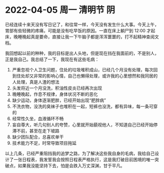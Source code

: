 # 2022-04-05 周一 清明节 阴

已经连续十来天没有写日记了，和往常一样，今天没有发生什么大事。今天上午，胃部有些轻微的疼痛，可能是没有吃早饭的原因。一直在床上躺尸到 12:00 才起床，晚睡晚起真是要命，直接让我一下午脑子都是浑浑噩噩的，打不起精神查阅文档。

我回想起以前的种种，我的目标是出人头地，但是现在挡在我面前的，不是别人，正是我自己。我总结了一下，我现在有这些毛病：

1. 严重忽视个人卫生问题，住处的垃圾堆积成山，已经几个月没有处理，每次回到住处却又非常的影响心情，自己也懒得处理，或许我的心里想然和我同居的人处理，真是人渣的想法
2. 头发将近一个月没洗，积油性皮炎已经再次出现
3. 晚睡晚起，作息不规律，身体状况不断的恶化
4. 缺少运动，身体逐渐肥胖，已经开始出现“肥胖病”
5. 不洗衣物，没洗的臭袜子也堆积在一起，短裤也没洗，都有异味，每一条可穿的
6. 经常性久坐，血液循环不畅
7. 妄自尊大，听几句别人的夸赞，心里就开始藐视他人，不知道自己已经开始停滞不前，甚至在走下坡路
8. 缺少团队配合，总喜欢单干
9. 技术能力不足，时常导致项目拖延

以上几条，已经严重阻挡我的追梦之路，为了解决这些我自身的毛病，我给自己设计了一张日程表，我发誓我会按照日程表严格执行，这是我打破目前困境的唯一突破点，如果我没能坚持下去，怕是会跌入万丈深渊，甘于平凡。